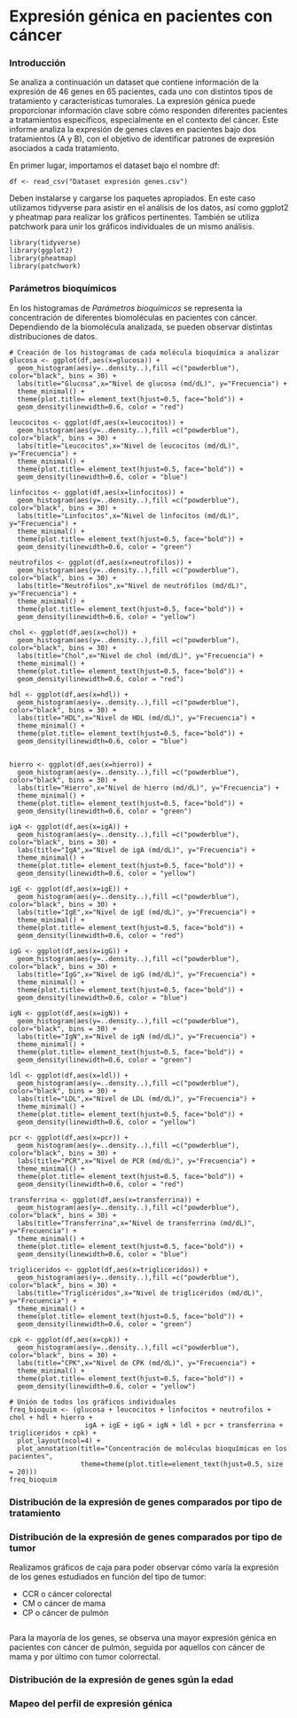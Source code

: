 # Expresión génica en pacientes con cáncer

### Introducción

Se analiza a continuación un dataset que contiene información de la expresión de 46 genes en 65 pacientes, cada uno con distintos tipos de tratamiento y características tumorales. La expresión génica puede proporcionar información clave sobre cómo responden diferentes pacientes a tratamientos específicos, especialmente en el contexto del cáncer. Este informe analiza la expresión de genes claves en pacientes bajo dos tratamientos (A y B), con el objetivo de identificar patrones de expresión asociados a cada tratamiento.

En primer lugar, importamos el dataset bajo el nombre df:

```{r}
df <- read_csv("Dataset expresión genes.csv")
```
Deben instalarse y cargarse los paquetes apropiados. En este caso utilizamos tidyverse para asistir en el análisis de los datos, así como ggplot2 y pheatmap para realizar los gráficos pertinentes. También se utiliza patchwork para unir los gráficos individuales de un mismo análisis.

```{r}
library(tidyverse)
library(ggplot2)
library(pheatmap)
library(patchwork)
```

### Parámetros bioquímicos

En los histogramas de *Parámetros bioquímicos* se representa la concentración de diferentes biomoléculas en pacientes con cáncer. Dependiendo de la biomolécula analizada, se pueden observar distintas distribuciones de datos.

```{r histogramas bioquimica}
# Creación de los histogramas de cada molécula bioquímica a analizar
glucosa <- ggplot(df,aes(x=glucosa)) + 
  geom_histogram(aes(y=..density..),fill =c("powderblue"), color="black", bins = 30) +
  labs(title="Glucosa",x="Nivel de glucosa (md/dL)", y="Frecuencia") +
  theme_minimal() +
  theme(plot.title= element_text(hjust=0.5, face="bold")) +
  geom_density(linewidth=0.6, color = "red")

leucocitos <- ggplot(df,aes(x=leucocitos)) + 
  geom_histogram(aes(y=..density..),fill =c("powderblue"), color="black", bins = 30) +
  labs(title="Leucocitos",x="Nivel de leucocitos (md/dL)", y="Frecuencia") +
  theme_minimal() +
  theme(plot.title= element_text(hjust=0.5, face="bold")) +
  geom_density(linewidth=0.6, color = "blue")

linfocitos <- ggplot(df,aes(x=linfocitos)) + 
  geom_histogram(aes(y=..density..),fill =c("powderblue"), color="black", bins = 30) +
  labs(title="Linfocitos",x="Nivel de linfocitos (md/dL)", y="Frecuencia") +
  theme_minimal() +
  theme(plot.title= element_text(hjust=0.5, face="bold")) +
  geom_density(linewidth=0.6, color = "green")

neutrofilos <- ggplot(df,aes(x=neutrofilos)) + 
  geom_histogram(aes(y=..density..),fill =c("powderblue"), color="black", bins = 30) +
  labs(title="Neutrófilos",x="Nivel de neutrófilos (md/dL)", y="Frecuencia") +
  theme_minimal() +
  theme(plot.title= element_text(hjust=0.5, face="bold")) +
  geom_density(linewidth=0.6, color = "yellow")

chol <- ggplot(df,aes(x=chol)) + 
  geom_histogram(aes(y=..density..),fill =c("powderblue"), color="black", bins = 30) +
  labs(title="Chol",x="Nivel de chol (md/dL)", y="Frecuencia") +
  theme_minimal() +
  theme(plot.title= element_text(hjust=0.5, face="bold")) +
  geom_density(linewidth=0.6, color = "red")

hdl <- ggplot(df,aes(x=hdl)) + 
  geom_histogram(aes(y=..density..),fill =c("powderblue"), color="black", bins = 30) +
  labs(title="HDL",x="Nivel de HDL (md/dL)", y="Frecuencia") +
  theme_minimal() +
  theme(plot.title= element_text(hjust=0.5, face="bold")) +
  geom_density(linewidth=0.6, color = "blue")


hierro <- ggplot(df,aes(x=hierro)) + 
  geom_histogram(aes(y=..density..),fill =c("powderblue"), color="black", bins = 30) +
  labs(title="Hierro",x="Nivel de hierro (md/dL)", y="Frecuencia") +
  theme_minimal() +
  theme(plot.title= element_text(hjust=0.5, face="bold")) +
  geom_density(linewidth=0.6, color = "green")

igA <- ggplot(df,aes(x=igA)) + 
  geom_histogram(aes(y=..density..),fill =c("powderblue"), color="black", bins = 30) +
  labs(title="IgA",x="Nivel de igA (md/dL)", y="Frecuencia") +
  theme_minimal() +
  theme(plot.title= element_text(hjust=0.5, face="bold")) +
  geom_density(linewidth=0.6, color = "yellow")

igE <- ggplot(df,aes(x=igE)) + 
  geom_histogram(aes(y=..density..),fill =c("powderblue"), color="black", bins = 30) +
  labs(title="IgE",x="Nivel de igE (md/dL)", y="Frecuencia") +
  theme_minimal() +
  theme(plot.title= element_text(hjust=0.5, face="bold")) +
  geom_density(linewidth=0.6, color = "red")

igG <- ggplot(df,aes(x=igG)) + 
  geom_histogram(aes(y=..density..),fill =c("powderblue"), color="black", bins = 30) +
  labs(title="IgG",x="Nivel de igG (md/dL)", y="Frecuencia") +
  theme_minimal() +
  theme(plot.title= element_text(hjust=0.5, face="bold")) +
  geom_density(linewidth=0.6, color = "blue")

igN <- ggplot(df,aes(x=igN)) + 
  geom_histogram(aes(y=..density..),fill =c("powderblue"), color="black", bins = 30) +
  labs(title="IgN",x="Nivel de igN (md/dL)", y="Frecuencia") +
  theme_minimal() +
  theme(plot.title= element_text(hjust=0.5, face="bold")) +
  geom_density(linewidth=0.6, color = "green")

ldl <- ggplot(df,aes(x=ldl)) + 
  geom_histogram(aes(y=..density..),fill =c("powderblue"), color="black", bins = 30) +
  labs(title="LDL",x="Nivel de LDL (md/dL)", y="Frecuencia") +
  theme_minimal() +
  theme(plot.title= element_text(hjust=0.5, face="bold")) +
  geom_density(linewidth=0.6, color = "yellow")

pcr <- ggplot(df,aes(x=pcr)) + 
  geom_histogram(aes(y=..density..),fill =c("powderblue"), color="black", bins = 30) +
  labs(title="PCR",x="Nivel de PCR (md/dL)", y="Frecuencia") +
  theme_minimal() +
  theme(plot.title= element_text(hjust=0.5, face="bold")) +
  geom_density(linewidth=0.6, color = "red")

transferrina <- ggplot(df,aes(x=transferrina)) + 
  geom_histogram(aes(y=..density..),fill =c("powderblue"), color="black", bins = 30) +
  labs(title="Transferrina",x="Nivel de transferrina (md/dL)", y="Frecuencia") +
  theme_minimal() +
  theme(plot.title= element_text(hjust=0.5, face="bold")) +
  geom_density(linewidth=0.6, color = "blue")

trigliceridos <- ggplot(df,aes(x=trigliceridos)) + 
  geom_histogram(aes(y=..density..),fill =c("powderblue"), color="black", bins = 30) +
  labs(title="Triglicéridos",x="Nivel de triglicéridos (md/dL)", y="Frecuencia") +
  theme_minimal() +
  theme(plot.title= element_text(hjust=0.5, face="bold")) +
  geom_density(linewidth=0.6, color = "green")

cpk <- ggplot(df,aes(x=cpk)) + 
  geom_histogram(aes(y=..density..),fill =c("powderblue"), color="black", bins = 30) +
  labs(title="CPK",x="Nivel de CPK (md/dL)", y="Frecuencia") +
  theme_minimal() +
  theme(plot.title= element_text(hjust=0.5, face="bold")) +
  geom_density(linewidth=0.6, color = "yellow")

# Unión de todos los gráficos individuales
freq_bioquim <- (glucosa + leucocitos + linfocitos + neutrofilos + chol + hdl + hierro + 
                   igA + igE + igG + igN + ldl + pcr + transferrina + trigliceridos + cpk) + 
  plot_layout(ncol=4) +
  plot_annotation(title="Concentración de moléculas bioquímicas en los pacientes", 
                  theme=theme(plot.title=element_text(hjust=0.5, size = 20)))
freq_bioquim
```

### Distribución de la expresión de genes comparados por tipo de tratamiento

### Distribución de la expresión de genes comparados por tipo de tumor

Realizamos gráficos de caja para poder observar cómo varía la expresión de los genes estudiados en función del tipo de tumor:
* CCR o cáncer colorectal
* CM o cáncer de mama
* CP o cáncer de pulmón

```{r boxplot tumor}

```

Para la mayoría de los genes, se observa una mayor expresión génica en pacientes con cáncer de pulmón, seguida por aquellos con cáncer de mama y por último con tumor colorrectal.

### Distribución de la expresión de genes sgún la edad

### Mapeo del perfil de expresión génica

